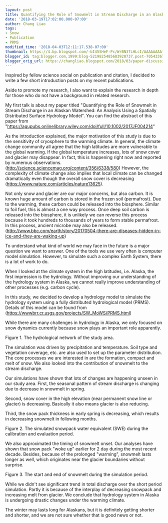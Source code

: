 ```yaml
---
layout: post
title: Quantifying the Role of Snowmelt in Stream Discharge in an Alaskan Watershed
date: '2018-03-19T17:02:00.000-07:00'
author: Chang Liao
tags:
- Snow
- Publication
- PRMS
modified_time: '2018-04-03T12:11:17.538-07:00'
thumbnail: https://4.bp.blogspot.com/-bI45SHeF-Pc/WrBN37LHLcI/AAAAAAAAf_c/kk3EJsQfktAjbEV9-JIpj9EP-x3xoIi4QCLcBGAs/s72-c/figure1.jpg
blogger_id: tag:blogger.com,1999:blog-5219825485683920737.post-7054336749878712942
blogger_orig_url: https://changliao.blogspot.com/2018/03/paper-discussion-001.html
---
```


Inspired by fellow science social on publication and citation, I decided to write a few short introduction posts on my recent publications.

Aside to promote my research, I also want to explain the research in depth for those who do not have a background in related research.

My first talk is about my paper titled "Quantifying the Role of Snowmelt in Stream Discharge in an Alaskan Watershed: An Analysis Using a Spatially Distributed Surface Hydrology Model". You can find the abstract of this paper from "https://agupubs.onlinelibrary.wiley.com/doi/full/10.1002/2017JF004214"

As the introduction explained, the major motivation of this study is due to the sensitivity of cryosphere to the warming climate. In general, the climate change community all agree that the high latitudes are more vulnerable to the global warming. If the global temperature increases, lots of snow cover and glacier may disappear. In fact, this is happening right now and reported by numerous observations. (http://science.sciencemag.org/content/356/6338/580) However, the complexity of climate change also implies that local climate can be changed dramatically even though the overall snow cover is decreasing (https://www.nature.com/articles/nature13625).

Not only snow and glacier are our major concerns, but also carbon. It is known huge amount of carbon is stored in the frozen soil (permafrost). Due to the warming, these carbon could be released into the biosphere. Similar to foil fuel, this is almost a one way process. Once deep soil carbon is released into the biosphere, it is unlikely we can reverse this process because it took hundreds to thousands of years to form stable permafrost. In this process, ancient microbe may also be released.
(http://www.bbc.com/earth/story/20170504-there-are-diseases-hidden-in-ice-and-they-are-waking-up)

To understand what kind of world we may face in the future is a major question we want to answer. One of the tools we use very often is computer model simulation. However, to simulate such a complex Earth System, there is a lot of work to do.

When I looked at the climate system in the high latitudes, i.e. Alaska, the first impression is the hydrology. Without improving our understanding of the hydrology system in Alaska, we cannot really improve understanding of other processes (e.g. carbon cycle).

In this study, we decided to develop a hydrology model to simulate the hydrology system using a fully distributed hydrological model (PRMS). Details of this model can be found from (https://wwwbrr.cr.usgs.gov/projects/SW_MoWS/PRMS.html)

While there are many challenges in hydrology in Alaska, we only focused on snow dynamics currently because snow plays an important role apparently.


 Figure 1. The hydrological network of the study area.


The simulation was driven by precipitation and temperature. Soil type and vegetation coverage, etc. are also used to set up the parameter distribution. The core processes we are interested in are the formation, compact and melt of snow. We also looked into the contribution of snowmelt to the stream discharge.

Our simulations have shown that lots of changes are happening unseen in our study area. First, the seasonal pattern of stream discharge is changing due to decrease in snowmelt in spring.

Second, snow cover in the high elevation (near permanent snow line or glacier) is decreasing. Basically it also means glacier is also reducing.

Third, the snow pack thickness in early spring is decreasing, which results in decreasing snowmelt in following months.



Figure 2. The simulated snowpack water equivalent (SWE) during the calibration and evaluation period.

We also approximated the timing of snowmelt onset. Our analyses have shown that snow pack "woke up" earlier for 2 day during the most recent decade. Besides, because of the prolonged "warming", snowmelt lasts longer as well, which originates near the glacier boundaries without surprise.

Figure 3. The start and end of snowmelt during the simulation period.

While we didn't see significant trend in total discharge over the short period simulation. Partly it is because of the interplay of decreasing snowpack and increasing melt from glacier. We conclude that hydrology system in Alaska is undergoing drastic changes under the warming climate.

The winter may lasts long for Alaskans, but it is definitely getting shorter and shorter, and we are not sure whether that is good news or not.